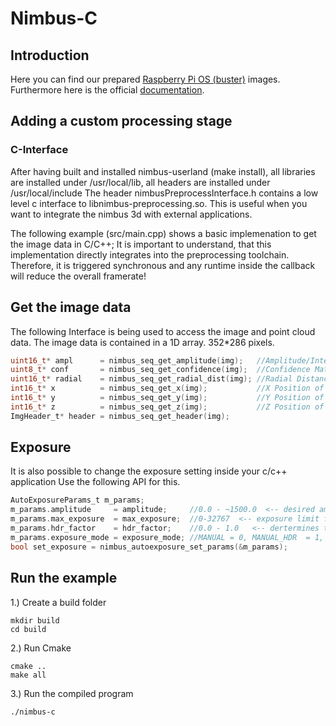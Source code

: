 # Nimbus-C

## Introduction
Here you can find our prepared [Raspberry Pi OS (buster)](https://cloud.pieye.org/index.php/s/nimbus3D) images.
Furthermore here is the official [documentation](https://nimbus-docs.readthedocs.io/en/latest/index.html).

## Adding a custom processing stage
### C-Interface
After having built and installed nimbus-userland (make install), all libraries are installed under /usr/local/lib, all headers are installed under /usr/local/include The header nimbusPreprocessInterface.h contains a low level c interface to libnimbus-preprocessing.so. This is useful when you want to integrate the nimbus 3d with external applications.

The following example (src/main.cpp) shows a basic implemenation to get the image data in C/C++;
It is important to understand, that this implementation directly integrates into the preprocessing toolchain. Therefore, it is triggered synchronous and any runtime inside the callback will reduce the overall framerate!

## Get the image data
The following Interface is being used to access the image and point cloud data.
The image data is contained in a 1D array. 352*286 pixels.  
```c
uint16_t* ampl      = nimbus_seq_get_amplitude(img);   //Amplitude/Intensity of the pixels
uint8_t* conf       = nimbus_seq_get_confidence(img);  //Confidence Matrix showing the exposure state
uint16_t* radial    = nimbus_seq_get_radial_dist(img); //Radial Distance of the Measurement
int16_t* x          = nimbus_seq_get_x(img);           //X Position of all pixels
int16_t* y          = nimbus_seq_get_y(img);           //Y Position of all pixels
int16_t* z          = nimbus_seq_get_z(img);           //Z Position of all pixels
ImgHeader_t* header = nimbus_seq_get_header(img);
``` 

## Exposure
It is also possible to change the exposure setting inside your c/c++ application
Use the following API for this. 
```c
AutoExposureParams_t m_params;
m_params.amplitude     = amplitude;     //0.0 - ~1500.0  <-- desired amplitude for auto exposure
m_params.max_exposure  = max_exposure;  //0-32767  <-- exposure limit for auto, also functions as exposure value for manual exposure 
m_params.hdr_factor    = hdr_factor;    //0.0 - 1.0   <-- dertermines the dynamic range
m_params.exposure_mode = exposure_mode; //MANUAL = 0, MANUAL_HDR  = 1, AUTO = 2, AUTO_HDR = 3
bool set_exposure = nimbus_autoexposure_set_params(&m_params);
``` 

## Run the example

1.) Create a build folder

``` 
mkdir build
cd build
``` 

2.) Run Cmake
``` 
cmake ..
make all
``` 
3.) Run the compiled program
``` 
./nimbus-c
``` 
